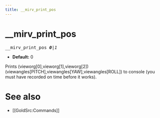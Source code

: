 ```yaml
---
title: __mirv_print_pos
---
```


# __mirv_print_pos

<tt>__mirv_print_pos _**0**|1_</tt>

* **Default:** 0

Prints (vieworg[0],vieworg[1],vieworg[2]) (viewangles[PITCH],viewangles[YAW],viewangles[ROLL]) to console (you must have recorded on time before it works).

# See also

* [[GoldSrc:Commands]]